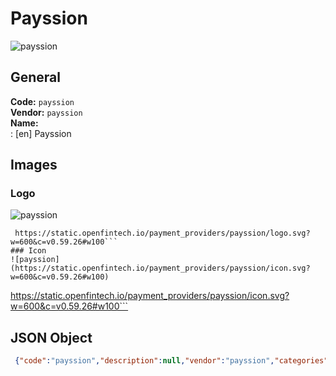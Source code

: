 # Payssion 
![payssion](https://static.openfintech.io/payment_providers/payssion/logo.svg?w=600&c=v0.59.26#w100)  
## General 
**Code:** `payssion`  
**Vendor:** `payssion`  
**Name:**  
:	[en] Payssion  
## Images 
### Logo 
![payssion](https://static.openfintech.io/payment_providers/payssion/logo.svg?w=600&c=v0.59.26#w100)  
```
 https://static.openfintech.io/payment_providers/payssion/logo.svg?w=600&c=v0.59.26#w100```  
### Icon 
![payssion](https://static.openfintech.io/payment_providers/payssion/icon.svg?w=600&c=v0.59.26#w100)  
```
 https://static.openfintech.io/payment_providers/payssion/icon.svg?w=600&c=v0.59.26#w100```  
## JSON Object 
```json
 {"code":"payssion","description":null,"vendor":"payssion","categories":null,"countries":null,"payment_method":null,"payout_method":null,"metadata":{"about_payments_code":"payssion"},"name":{"en":"Payssion"}}```  
